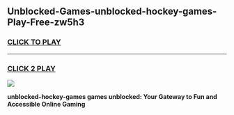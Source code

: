 
## Unblocked-Games-unblocked-hockey-games-Play-Free-zw5h3
<h3>
<a href="https://premium76.site?title=unblocked-hockey-games&ref=18A1">CLICK TO PLAY</a></h3>
<hr>

<h3>
<a href="https://premium76.site?title=unblocked-hockey-games&ref=18A1">CLICK 2 PLAY</a>
  
</h3>

<a href="https://premium76.site?title=unblocked-hockey-games&ref=18A1"><img src="https://clearcache.store/games.png"></a>


**unblocked-hockey-games games unblocked: Your Gateway to Fun and Accessible Online Gaming**
